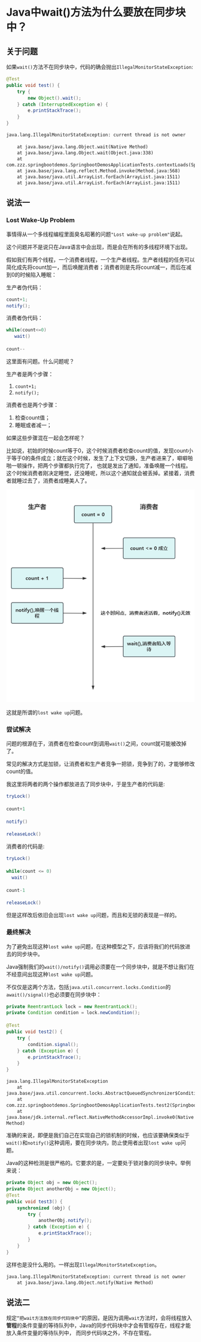 # Java中wait()方法为什么要放在同步块中？

## 关于问题

如果`wait()`方法不在同步块中，代码的确会抛出`IllegalMonitorStateException`:

```java
@Test
public void test() {
    try {
        new Object().wait();
    } catch (InterruptedException e) {
        e.printStackTrace();
    }
}
```

```shell
java.lang.IllegalMonitorStateException: current thread is not owner

	at java.base/java.lang.Object.wait(Native Method)
	at java.base/java.lang.Object.wait(Object.java:338)
	at com.zzz.springbootdemos.SpringbootDemosApplicationTests.contextLoads(SpringbootDemosApplicationTests.java:12)
	at java.base/java.lang.reflect.Method.invoke(Method.java:568)
	at java.base/java.util.ArrayList.forEach(ArrayList.java:1511)
	at java.base/java.util.ArrayList.forEach(ArrayList.java:1511)
```

## 说法一

### Lost Wake-Up Problem

事情得从一个多线程编程里面臭名昭著的问题`"Lost wake-up problem"`说起。

这个问题并不是说只在Java语言中会出现，而是会在所有的多线程环境下出现。

假如我们有两个线程，一个消费者线程，一个生产者线程。生产者线程的任务可以简化成先将count加一，而后唤醒消费者；消费者则是先将count减一，而后在减到0的时候陷入睡眠：

生产者伪代码：

```java
count+1;
notify();
```

消费者伪代码：

```java
while(count<=0)
   wait()

count--
```

这里面有问题。什么问题呢？

生产者是两个步骤：

1. `count+1;`
2. `notify();`

消费者也是两个步骤：

1. 检查count值；
2. 睡眠或者减一；

如果这些步骤混在一起会怎样呢？

比如说，初始的时候count等于0，这个时候消费者检查count的值，发现count小于等于0的条件成立；就在这个时候，发生了上下文切换，生产者进来了，噼噼啪啪一顿操作，把两个步骤都执行完了，
也就是发出了通知，准备唤醒一个线程。这个时候消费者刚决定睡觉，还没睡呢，所以这个通知就会被丢掉。紧接着，消费者就睡过去了，消费者成睡美人了。

![img_2.png](img_2.png)

这就是所谓的`lost wake up`问题。

### 尝试解决

问题的根源在于，消费者在检查count到调用`wait()`之间，count就可能被改掉了。

常见的解决方式是加锁，让消费者和生产者竞争一把锁，竞争到了的，才能够修改count的值。

我这里将两者的两个操作都放进去了同步块中，于是生产者的代码是:

```java
tryLock()

count+1

notify()

releaseLock()
```

消费者的代码是:

```java
tryLock()

while(count <= 0)
  wait()
  
count-1

releaseLock()
```

但是这样改后依旧会出现`lost wake up`问题，而且和无锁的表现是一样的。

### 最终解决

为了避免出现这种`lost wake up`问题，在这种模型之下，应该将我们的代码放进去的同步块中。

Java强制我们的`wait()/notify()`调用必须要在一个同步块中，就是不想让我们在不经意间出现这种`lost wake up`问题。

不仅仅是这两个方法，包括`java.util.concurrent.locks.Condition`的`await()/signal()`也必须要在同步块中：

```java
private ReentrantLock lock = new ReentrantLock();
private Condition condition = lock.newCondition();    

@Test
public void test2() {
    try {
        condition.signal();
    } catch (Exception e) {
        e.printStackTrace();
    }
}
```

```shell
java.lang.IllegalMonitorStateException
	at java.base/java.util.concurrent.locks.AbstractQueuedSynchronizer$ConditionObject.signal(AbstractQueuedSynchronizer.java:1473)
	at com.zzz.springbootdemos.SpringbootDemosApplicationTests.test2(SpringbootDemosApplicationTests.java:18)
	at java.base/jdk.internal.reflect.NativeMethodAccessorImpl.invoke0(Native Method)
```

准确的来说，即便是我们自己在实现自己的锁机制的时候，也应该要确保类似于`wait()`和`notify()`这种调用，要在同步块内，防止使用者出现`lost wake up`问题。

Java的这种检测是很严格的。它要求的是，一定要处于锁对象的同步块中。举例来说：

```java
private Object obj = new Object();
private Object anotherObj = new Object();
@Test
public void test3() {
    synchronized (obj) {
        try {
            anotherObj.notify();
        } catch (Exception e) {
            e.printStackTrace();
        }
    }
}
```
这样也是没什么用的。一样出现`IllegalMonitorStateException`。

```shell
java.lang.IllegalMonitorStateException: current thread is not owner
	at java.base/java.lang.Object.notify(Native Method)
```

## 说法二

规定`“把wait方法放在同步代码块中”`的原因，是因为调用`wait`方法时，会将线程放入**管程**的条件变量的等待队列中，Java的同步代码块中才会有管程存在，线程才能放入条件变量的等待队列中，
而同步代码块之外，不存在管程。